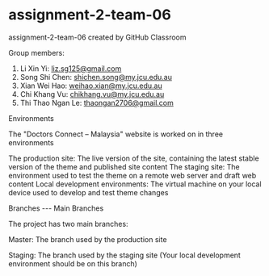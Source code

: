 # assignment-2-team-06

assignment-2-team-06 created by GitHub Classroom

Group members:
1. Li Xin Yi: liz.sg125@gmail.com
2. Song Shi Chen: shichen.song@my.jcu.edu.au
3. Xian Wei Hao: weihao.xian@my.jcu.edu.au
4. Chi Khang Vu: chikhang.vu@my.jcu.edu.au
5. Thi Thao Ngan Le: thaongan2706@gmail.com

Environments

The "Doctors Connect – Malaysia" website is worked on in three environments

The production site:
The live version of the site, containing the latest stable version of the theme and published site content
The staging site: 
The environment used to test the theme on a remote web server and draft web content
Local development environments: 
The virtual machine on your local device used to develop and test theme changes

Branches --- Main Branches

The project has two main branches:

Master: The branch used by the production site

Staging: The branch used by the staging site (Your local development environment should be on this branch)
